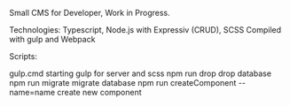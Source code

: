Small CMS for Developer, Work in Progress.

Technologies: Typescript, Node.js with Expressiv (CRUD), SCSS
Compiled with gulp and Webpack

Scripts:

gulp.cmd                                  starting gulp for server and scss
npm run drop                              drop database
npm run migrate                           migrate database
npm run createComponent --name=name       create new component
